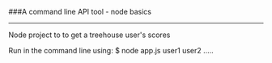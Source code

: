 ###A command line API tool - node basics
<hr>
Node project to to get a treehouse user's scores
  
Run in the command line using: 
$ node app.js user1 user2 .....

